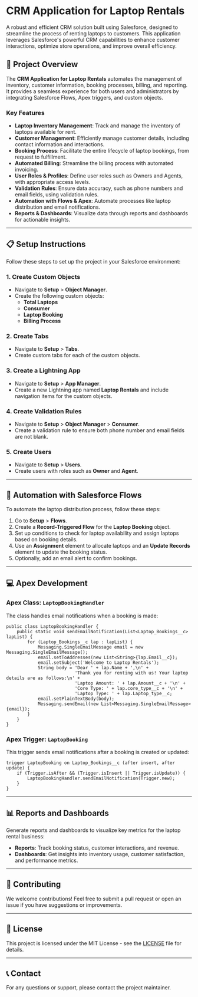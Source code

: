 # CRM Application for Laptop Rentals

A robust and efficient CRM solution built using Salesforce, designed to streamline the process of renting laptops to customers. This application leverages Salesforce's powerful CRM capabilities to enhance customer interactions, optimize store operations, and improve overall efficiency.

## 🚀 Project Overview

The **CRM Application for Laptop Rentals** automates the management of inventory, customer information, booking processes, billing, and reporting. It provides a seamless experience for both users and administrators by integrating Salesforce Flows, Apex triggers, and custom objects.

### Key Features
- **Laptop Inventory Management**: Track and manage the inventory of laptops available for rent.
- **Customer Management**: Efficiently manage customer details, including contact information and interactions.
- **Booking Process**: Facilitate the entire lifecycle of laptop bookings, from request to fulfillment.
- **Automated Billing**: Streamline the billing process with automated invoicing.
- **User Roles & Profiles**: Define user roles such as Owners and Agents, with appropriate access levels.
- **Validation Rules**: Ensure data accuracy, such as phone numbers and email fields, using validation rules.
- **Automation with Flows & Apex**: Automate processes like laptop distribution and email notifications.
- **Reports & Dashboards**: Visualize data through reports and dashboards for actionable insights.

---

## 📋 Setup Instructions

Follow these steps to set up the project in your Salesforce environment:

### 1. **Create Custom Objects**
   - Navigate to **Setup** > **Object Manager**.
   - Create the following custom objects:
     - **Total Laptops**
     - **Consumer**
     - **Laptop Booking**
     - **Billing Process**

### 2. **Create Tabs**
   - Navigate to **Setup** > **Tabs**.
   - Create custom tabs for each of the custom objects.

### 3. **Create a Lightning App**
   - Navigate to **Setup** > **App Manager**.
   - Create a new Lightning app named **Laptop Rentals** and include navigation items for the custom objects.

### 4. **Create Validation Rules**
   - Navigate to **Setup** > **Object Manager** > **Consumer**.
   - Create a validation rule to ensure both phone number and email fields are not blank.

### 5. **Create Users**
   - Navigate to **Setup** > **Users**.
   - Create users with roles such as **Owner** and **Agent**.

---

## 🔄 Automation with Salesforce Flows

To automate the laptop distribution process, follow these steps:

1. Go to **Setup** > **Flows**.
2. Create a **Record-Triggered Flow** for the **Laptop Booking** object.
3. Set up conditions to check for laptop availability and assign laptops based on booking details.
4. Use an **Assignment** element to allocate laptops and an **Update Records** element to update the booking status.
5. Optionally, add an email alert to confirm bookings.

---

## 💻 Apex Development

### Apex Class: `LaptopBookingHandler`
The class handles email notifications when a booking is made:

```apex
public class LaptopBookingHandler {
    public static void sendEmailNotification(List<Laptop_Bookings__c> lapList) {
        for (Laptop_Bookings__c lap : lapList) {
            Messaging.SingleEmailMessage email = new Messaging.SingleEmailMessage();
            email.setToAddresses(new List<String>{lap.Email__c});
            email.setSubject('Welcome to Laptop Rentals');
            String body = 'Dear ' + lap.Name + ',\n' +
                          'Thank you for renting with us! Your laptop details are as follows:\n' +
                          'Laptop Amount: ' + lap.Amount__c + '\n' +
                          'Core Type: ' + lap.core_type__c + '\n' +
                          'Laptop Type: ' + lap.Laptop_type__c;
            email.setPlainTextBody(body);
            Messaging.sendEmail(new List<Messaging.SingleEmailMessage>{email});
        }
    }
}
```

### Apex Trigger: `LaptopBooking`
This trigger sends email notifications after a booking is created or updated:

```apex
trigger LaptopBooking on Laptop_Bookings__c (after insert, after update) {
    if (Trigger.isAfter && (Trigger.isInsert || Trigger.isUpdate)) {
        LaptopBookingHandler.sendEmailNotification(Trigger.new);
    }
}
```

---

## 📊 Reports and Dashboards

Generate reports and dashboards to visualize key metrics for the laptop rental business:

- **Reports**: Track booking status, customer interactions, and revenue.
- **Dashboards**: Get insights into inventory usage, customer satisfaction, and performance metrics.

---

## 🤝 Contributing

We welcome contributions! Feel free to submit a pull request or open an issue if you have suggestions or improvements.

---

## 📄 License

This project is licensed under the MIT License - see the [LICENSE](LICENSE) file for details.

---

## 📞 Contact

For any questions or support, please contact the project maintainer.

